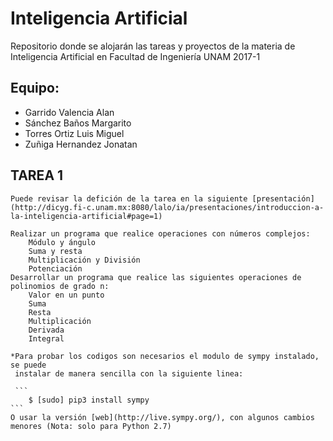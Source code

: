 # Inteligencia Artificial

Repositorio donde se alojarán las tareas y proyectos de la materia de Inteligencia Artificial en Facultad de Ingeniería UNAM 2017-1

## Equipo:
    
* Garrido Valencia Alan
* Sánchez Baños Margarito
* Torres Ortiz Luis Miguel
* Zuñiga Hernandez Jonatan

## TAREA 1
    Puede revisar la defición de la tarea en la siguiente [presentación](http://dicyg.fi-c.unam.mx:8080/lalo/ia/presentaciones/introduccion-a-la-inteligencia-artificial#page=1)

    Realizar un programa que realice operaciones con números complejos:
        Módulo y ángulo
        Suma y resta
        Multiplicación y División
        Potenciación
    Desarrollar un programa que realice las siguientes operaciones de polinomios de grado n:
        Valor en un punto
        Suma
        Resta
        Multiplicación
        Derivada
        Integral

    *Para probar los codigos son necesarios el modulo de sympy instalado, se puede
     instalar de manera sencilla con la siguiente linea:

     ```
        $ [sudo] pip3 install sympy
    ```
    O usar la versión [web](http://live.sympy.org/), con algunos cambios menores (Nota: solo para Python 2.7)
